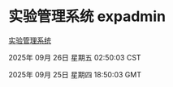 # 实验管理系统 expadmin
[实验管理系统](http://:56808/expadmin-782313d2-e1b1-4ea7-932e-3a55e6a1a4d0/)

2025年 09月 26日 星期五 02:50:03 CST

2025年 09月 25日 星期四 18:50:03 GMT

